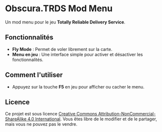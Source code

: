 # Obscura.TRDS Mod Menu

Un mod menu pour le jeu **Totally Reliable Delivery Service**.

## Fonctionnalités

- **Fly Mode** : Permet de voler librement sur la carte.
- **Menu en jeu** : Une interface simple pour activer et désactiver les fonctionnalités.

## Comment l'utiliser

- Appuyez sur la touche **F5** en jeu pour afficher ou cacher le menu.

## Licence

Ce projet est sous licence [Creative Commons Attribution-NonCommercial-ShareAlike 4.0 International](LICENSE). Vous êtes libre de le modifier et de le partager, mais vous ne pouvez pas le vendre.